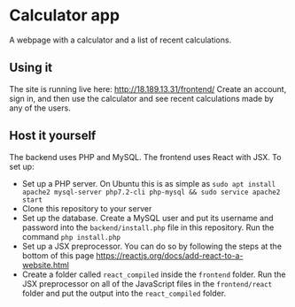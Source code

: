# Calculator app
A webpage with a calculator and a list of recent calculations.

## Using it
The site is running live here: http://18.189.13.31/frontend/
Create an account, sign in, and then use the calculator and see recent calculations made by any of the users.

## Host it yourself
The backend uses PHP and MySQL. The frontend uses React with JSX. To set up:
* Set up a PHP server. On Ubuntu this is as simple as `sudo apt install apache2 mysql-server php7.2-cli php-mysql && sudo service apache2 start`
* Clone this repository to your server
* Set up the database. Create a MySQL user and put its username and password into the `backend/install.php` file in this repository. Run the command `php install.php`
* Set up a JSX preprocessor. You can do so by following the steps at the bottom of this page https://reactjs.org/docs/add-react-to-a-website.html
* Create a folder called `react_compiled` inside the `frontend` folder. Run the JSX preprocessor on all of the JavaScript files in the `frontend/react` folder and put the output into the `react_compiled` folder.

